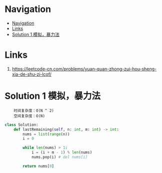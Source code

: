 # Navigation
- [Navigation](#navigation)
- [Links](#links)
- [Solution 1 模拟，暴力法](#solution-1-模拟暴力法)

# Links
1. https://leetcode-cn.com/problems/yuan-quan-zhong-zui-hou-sheng-xia-de-shu-zi-lcof/

# Solution 1 模拟，暴力法
```
    时间复杂度：O(N ^ 2)
    空间复杂度：O(N)
```
```python
class Solution:
    def lastRemaining(self, n: int, m: int) -> int:
        nums = list(range(n))
        i = 0

        while len(nums) > 1:
            i = (i + m - 1) % len(nums)
            nums.pop(i) # del nums[i]

        return nums[0]
```